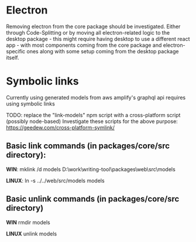 # Electron

Removing electron from the core package should be investigated. Either through Code-Splitting or by moving all electron-related logic to the desktop package - this might require having desktop to use a different react app - with most components coming from the core package and electron-specific ones along with some setup coming from the desktop package itself.

# Symbolic links

Currently using generated models from aws amplify's graphql api requires using symbolic links

TODO: replace the "link-models" npm script with a cross-platform script (possibly node-based)
Investigate these scripts for the above purpose: https://geedew.com/cross-platform-symlink/

## Basic link commands (in packages/core/src directory):

**WIN**: mklink /d models D:\work\writing-tool\packages\web\src\models

**LINUX**: ln -s ../../web/src/models models

## Basic unlink commands (in packages/core/src directory)

**WIN** rmdir models

**LINUX** unlink models
